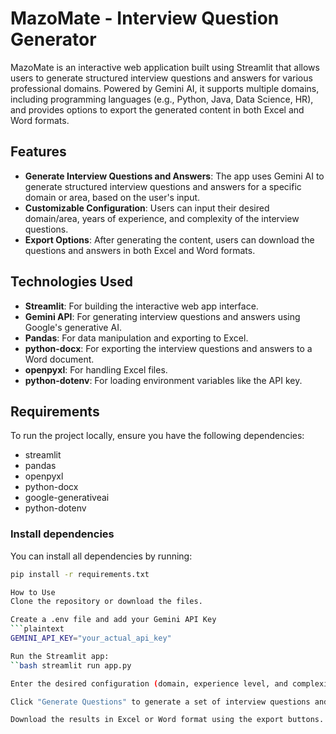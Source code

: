 # MazoMate - Interview Question Generator

MazoMate is an interactive web application built using Streamlit that allows users to generate structured interview questions and answers for various professional domains. Powered by Gemini AI, it supports multiple domains, including programming languages (e.g., Python, Java, Data Science, HR), and provides options to export the generated content in both Excel and Word formats.

## Features

- **Generate Interview Questions and Answers**: The app uses Gemini AI to generate structured interview questions and answers for a specific domain or area, based on the user's input.
- **Customizable Configuration**: Users can input their desired domain/area, years of experience, and complexity of the interview questions.
- **Export Options**: After generating the content, users can download the questions and answers in both Excel and Word formats.

## Technologies Used

- **Streamlit**: For building the interactive web app interface.
- **Gemini API**: For generating interview questions and answers using Google's generative AI.
- **Pandas**: For data manipulation and exporting to Excel.
- **python-docx**: For exporting the interview questions and answers to a Word document.
- **openpyxl**: For handling Excel files.
- **python-dotenv**: For loading environment variables like the API key.

## Requirements

To run the project locally, ensure you have the following dependencies:

- streamlit
- pandas
- openpyxl
- python-docx
- google-generativeai
- python-dotenv

### Install dependencies

You can install all dependencies by running:

```bash
pip install -r requirements.txt

How to Use
Clone the repository or download the files.

Create a .env file and add your Gemini API Key
```plaintext
GEMINI_API_KEY="your_actual_api_key"

Run the Streamlit app:
``bash streamlit run app.py

Enter the desired configuration (domain, experience level, and complexity) in the sidebar.

Click "Generate Questions" to generate a set of interview questions and answers.

Download the results in Excel or Word format using the export buttons.


